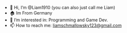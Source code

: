 - 👋 Hi, I’m @Liam1910 (you can also just call me Liam)
- 🏠 Im From Germany
- 👀 I’m interested in: Programming and Game Dev.
- 📫 How to reach me: liamschmallowsky123@gmail.com

<!--- 4 🌱 I’m currently learning: --->
<!--- 5 💞️ I’m looking to collaborate on: --->

<!---
Liam1910/Liam1910 is a ✨ special ✨ repository because its `README.md` (this file) appears on your GitHub profile.
You can click the Preview link to take a look at your changes.
--->
